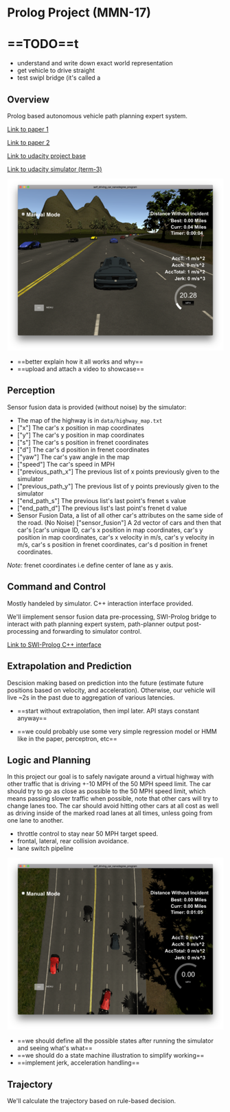 # Prolog Project (MMN-17)



# ==TODO==t

- understand and write down exact world representation
- get vehicle to drive straight
- test swipl bridge (it's called a 



## Overview

Prolog based autonomous vehicle path planning expert system. 

[Link to paper 1](./prolog_self_driving.pdf)

[Link to paper 2](http://home.in.tum.de/~immler/documents/rizaldi2017traffic.pdf)

[Link to udacity project base](https://github.com/udacity/CarND-Path-Planning-Project)

[Link to udacity simulator (term-3)](https://github.com/udacity/self-driving-car-sim/releases/tag/T3_v1.2)

![term_3_sim](./term_3_sim.png)

- ==better explain how it all works and why==
- ==upload and attach a video to showcase==



## Perception

Sensor fusion data is provided (without noise) by the simulator:

- The map of the highway is in `data/highway_map.txt`
- ["x"] The car's x position in map coordinates
- ["y"] The car's y position in map coordinates
- ["s"] The car's s position in frenet coordinates
- ["d"] The car's d position in frenet coordinates
- ["yaw"] The car's yaw angle in the map
- ["speed"] The car's speed in MPH
- ["previous_path_x"] The previous list of x points previously given to the simulator
- ["previous_path_y"] The previous list of y points previously given to the simulator
- ["end_path_s"] The previous list's last point's frenet s value
- ["end_path_d"] The previous list's last point's frenet d value
- Sensor Fusion Data, a list of all other car's attributes on the same side of the road. (No Noise)
  ["sensor_fusion"] A 2d vector of cars and then that car's [car's unique ID, car's x position in map coordinates, car's y position in map coordinates, car's x velocity in m/s, car's y velocity in m/s, car's s position in frenet coordinates, car's d position in frenet coordinates.

_Note:_ frenet coordinates i.e define center of lane as y axis. 



##  Command and Control

Mostly handeled by simulator. C++ interaction interface provided. 

We'll iimplement sensor fusion data pre-processing, SWI-Prolog bridge to interact with path planning expert system, path-planner output post-processing and forwarding to simulator control. 

[Link to SWI-Prolog C++ interface](http://www.swi-prolog.org/pldoc/man?section=cpp-intro)



## Extrapolation and Prediction

Descision making based on prediction into the future (estimate future positions based on velocity, and acceleration). Otherwise, our vehicle will live ~2s in the past due to aggregation of various latencies. 

- ==start without extrapolation, then impl later. API stays constant anyway==

- ==we could probably use some very simple regression model or HMM like in the paper, perceptron, etc==



## Logic and Planning

In this project our goal is to safely navigate around a virtual highway with other traffic that is driving +-10 MPH of the 50 MPH speed limit. The car should try to go as close as possible to the 50 MPH speed limit, which means passing slower traffic when possible, note that other cars will try to change lanes too. The car should avoid hitting other cars at all cost as well as driving inside of the marked road lanes at all times, unless going from one lane to another.

- throttle control to stay near 50 MPH target speed. 
- frontal, lateral, rear collision avoidance. 
- lane switch pipeline

![top down view](./top_down.png)

- ==we should define all the possible states after running the simulator and seeing what's what==
- ==we should do a state machine illustration to simplify working==
- ==implement jerk, acceleration handling==



## Trajectory

We'll calculate the trajectory based on rule-based decision.













